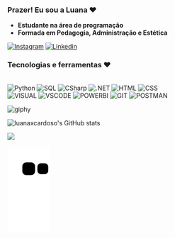 ### Prazer! Eu sou a Luana ❤️

- **Estudante na área de programação** 
- **Formada em Pedagogia, Administração e Estética**  

[![Instagram](https://img.shields.io/badge/Instagram-E4405F?style=for-the-badge&logo=instagram&logoColor=white)](https://www.instagram.com/luac.86/)
[![Linkedin](https://img.shields.io/badge/LinkedIn-0077B5?style=for-the-badge&logo=linkedin&logoColor=white)](https://www.linkedin.com/in/luana-cardoso-b67965246/)


### Tecnologias e ferramentas ❤️
<div style="display: inline_block"><br/>
 
<img align="align" alt="Python" src="https://img.shields.io/badge/Python-14354C?style=for-the-badge&logo=python&logoColor=white"/>
<img align="align" alt="SQL" src="https://img.shields.io/badge/mysql-%2300f.svg?style=for-the-badge&logo=mysql&logoColor=white"/>
<img align="align" alt="CSharp" src="https://img.shields.io/badge/C%23-239120?style=for-the-badge&logo=c-sharp&logoColor=white"/>
<img align="align" alt=".NET" src="https://img.shields.io/badge/.NET-5C2D91?style=for-the-badge&logo=.net&logoColor=white"/>
<img align="align" alt="HTML" src="https://img.shields.io/badge/HTML5-E34F26?style=for-the-badge&logo=html5&logoColor=white"/>
<img align="align" alt="CSS" src="https://img.shields.io/badge/CSS3-1572B6?style=for-the-badge&logo=css3&logoColor=white"/><br/>
<img align="align" alt="VISUAL" src="https://img.shields.io/badge/Visual_Studio-5C2D91?style=for-the-badge&logo=visual%20studio&logoColor=white"/>
<img align="align" alt="VSCODE" src="https://img.shields.io/badge/VSCode-0078D4?style=for-the-badge&logo=visual%20studio%20code&logoColor=white"/>  
<img align="align" alt="POWERBI" src="https://img.shields.io/badge/PowerBI-F2C811?style=for-the-badge&logo=Power%20BI&logoColor=white"/>
<img align="align" alt="GIT" src="https://img.shields.io/badge/Git-E34F26?style=for-the-badge&logo=git&logoColor=white"/>  
<img align="align" alt="POSTMAN" src="https://img.shields.io/badge/Postman-FF6C37?style=for-the-badge&logo=Postman&logoColor=white"/><br/>
  
![giphy](https://user-images.githubusercontent.com/112970416/216445837-27cbb3de-6dbf-43b7-b1eb-0fcfc3e4e93e.gif)
  
![luanaxcardoso's GitHub stats](https://github-readme-stats.vercel.app/api?username=luanaxcardoso&show_icons=true&theme=highcontrast)

![](http://github-profile-summary-cards.vercel.app/api/cards/repos-per-language?username=luanaxcardoso&theme=default)

![Snake animation](https://github.com/luanaxcardoso/luanaxcardoso/blob/output/github-contribution-grid-snake.svg)
 
